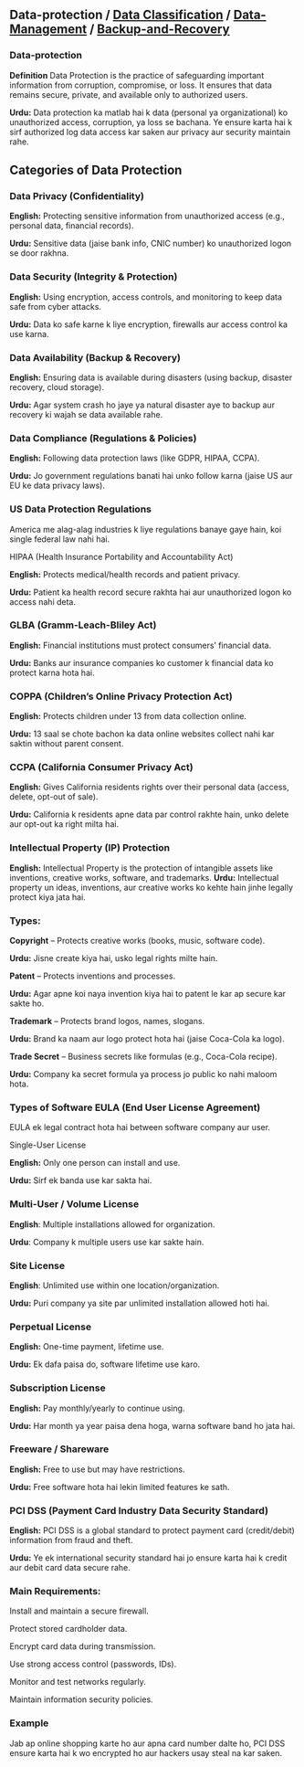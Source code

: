 ## Data-protection   /  **[Data Classification](https://github.com/sherazi1214/Data-Classification)** / **[Data-Management](https://github.com/sherazi1214/Data-Management-/blob/main/README.md)** / **[Backup-and-Recovery](https://github.com/sherazi1214/Backup-and-Recovery-/blob/main/README.md)**


### Data-protection

**Definition**
Data Protection is the practice of safeguarding important information from corruption, compromise, or loss. It ensures that data remains secure, private, and available only to authorized users.

**Urdu:**
Data protection ka matlab hai k data (personal ya organizational) ko unauthorized access, corruption, ya loss se bachana. Ye ensure karta hai k sirf authorized log data access kar saken aur privacy aur security maintain rahe.

## Categories of Data Protection

### Data Privacy (Confidentiality)

**English:** Protecting sensitive information from unauthorized access (e.g., personal data, financial records).

**Urdu:** Sensitive data (jaise bank info, CNIC number) ko unauthorized logon se door rakhna.

### Data Security (Integrity & Protection)

**English:** Using encryption, access controls, and monitoring to keep data safe from cyber attacks.

**Urdu:** Data ko safe karne k liye encryption, firewalls aur access control ka use karna.

### Data Availability (Backup & Recovery)

**English:** Ensuring data is available during disasters (using backup, disaster recovery, cloud storage).

**Urdu:** Agar system crash ho jaye ya natural disaster aye to backup aur recovery ki wajah se data available rahe.

### Data Compliance (Regulations & Policies)

**English:** Following data protection laws (like GDPR, HIPAA, CCPA).

**Urdu:** Jo government regulations banati hai unko follow karna (jaise US aur EU ke data privacy laws).

### US Data Protection Regulations

America me alag-alag industries k liye regulations banaye gaye hain, koi single federal law nahi hai.

HIPAA (Health Insurance Portability and Accountability Act)

**English:** Protects medical/health records and patient privacy.

**Urdu:** Patient ka health record secure rakhta hai aur unauthorized logon ko access nahi deta.

### GLBA (Gramm-Leach-Bliley Act)

**English:** Financial institutions must protect consumers’ financial data.

**Urdu:** Banks aur insurance companies ko customer k financial data ko protect karna hota hai.

### COPPA (Children’s Online Privacy Protection Act)

**English:** Protects children under 13 from data collection online.

**Urdu:** 13 saal se chote bachon ka data online websites collect nahi kar saktin without parent consent.

### CCPA (California Consumer Privacy Act)

**English:** Gives California residents rights over their personal data (access, delete, opt-out of sale).

**Urdu:** California k residents apne data par control rakhte hain, unko delete aur opt-out ka right milta hai.

### Intellectual Property (IP) Protection

**English:** Intellectual Property is the protection of intangible assets like inventions, creative works, software, and trademarks.
**Urdu:** Intellectual property un ideas, inventions, aur creative works ko kehte hain jinhe legally protect kiya jata hai.

### Types:

**Copyright** – Protects creative works (books, music, software code).

**Urdu:** Jisne create kiya hai, usko legal rights milte hain.

**Patent** – Protects inventions and processes.

**Urdu:** Agar apne koi naya invention kiya hai to patent le kar ap secure kar sakte ho.

**Trademark** – Protects brand logos, names, slogans.

**Urdu:** Brand ka naam aur logo protect hota hai (jaise Coca-Cola ka logo).

**Trade Secret** – Business secrets like formulas (e.g., Coca-Cola recipe).

**Urdu:** Company ka secret formula ya process jo public ko nahi maloom hota.

### Types of Software EULA (End User License Agreement)

EULA ek legal contract hota hai between software company aur user.

Single-User License

**English:** Only one person can install and use.

**Urdu:** Sirf ek banda use kar sakta hai.

### Multi-User / Volume License

**English**: Multiple installations allowed for organization.

**Urdu**: Company k multiple users use kar sakte hain.

### Site License

**English**: Unlimited use within one location/organization.

**Urdu:** Puri company ya site par unlimited installation allowed hoti hai.

### Perpetual License

**English:** One-time payment, lifetime use.

**Urdu:** Ek dafa paisa do, software lifetime use karo.

### Subscription License

**English:** Pay monthly/yearly to continue using.

**Urdu:** Har month ya year paisa dena hoga, warna software band ho jata hai.

### Freeware / Shareware

**English:** Free to use but may have restrictions.

**Urdu:** Free software hota hai lekin limited features ke sath.

### PCI DSS (Payment Card Industry Data Security Standard)

**English:** PCI DSS is a global standard to protect payment card (credit/debit) information from fraud and theft.

**Urdu:** Ye ek international security standard hai jo ensure karta hai k credit aur debit card data secure rahe.

### Main Requirements:

Install and maintain a secure firewall.

Protect stored cardholder data.

Encrypt card data during transmission.

Use strong access control (passwords, IDs).

Monitor and test networks regularly.

Maintain information security policies.

### Example
Jab ap online shopping karte ho aur apna card number dalte ho, PCI DSS ensure karta hai k wo encrypted ho aur hackers usay steal na kar saken.
